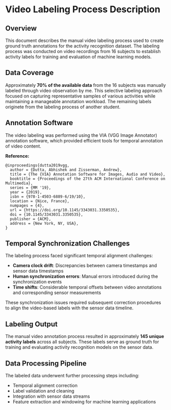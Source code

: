# Video Labeling Process Description

## Overview

This document describes the manual video labeling process used to create ground truth annotations for the activity recognition dataset. The labeling process was conducted on video recordings from 16 subjects to establish activity labels for training and evaluation of machine learning models.

## Data Coverage

Approximately **70% of the available data** from the 16 subjects was manually labeled through video observation by me. This selective labeling approach focused on capturing representative samples of various activities while maintaining a manageable annotation workload. The remaining labels originete from the labeling process of another student.

## Annotation Software

The video labeling was performed using the VIA (VGG Image Annotator) annotation software, which provided efficient tools for temporal annotation of video content.

**Reference:**
```
@inproceedings{dutta2019vgg,
  author = {Dutta, Abhishek and Zisserman, Andrew},
  title = {The {VIA} Annotation Software for Images, Audio and Video},
  booktitle = {Proceedings of the 27th ACM International Conference on Multimedia},
  series = {MM '19},
  year = {2019},
  isbn = {978-1-4503-6889-6/19/10},
  location = {Nice, France},
  numpages = {4},
  url = {https://doi.org/10.1145/3343031.3350535},
  doi = {10.1145/3343031.3350535},
  publisher = {ACM},
  address = {New York, NY, USA},
}
```

## Temporal Synchronization Challenges

The labeling process faced significant temporal alignment challenges:

- **Camera clock drift**: Discrepancies between camera timestamps and sensor data timestamps
- **Human synchronization errors**: Manual errors introduced during the synchronization events
- **Time shifts**: Considerable temporal offsets between video annotations and corresponding sensor measurements

These synchronization issues required subsequent correction procedures to align the video-based labels with the sensor data timeline.

## Labeling Output

The manual video annotation process resulted in approximately **145 unique activity labels** across all subjects. These labels serve as ground truth for training and evaluating activity recognition models on the sensor data.

## Data Processing Pipeline

The labeled data underwent further processing steps including:
- Temporal alignment correction
- Label validation and cleaning
- Integration with sensor data streams
- Feature extraction and windowing for machine learning applications
